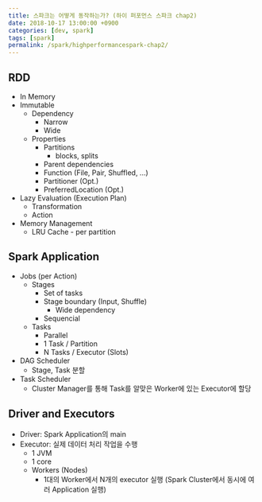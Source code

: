 ```yaml
---
title: 스파크는 어떻게 동작하는가? (하이 퍼포먼스 스파크 chap2)
date: 2018-10-17 13:00:00 +0900
categories: [dev, spark]
tags: [spark]
permalink: /spark/highperformancespark-chap2/
---
```


## RDD
- In Memory
- Immutable
  - Dependency
    - Narrow
    - Wide
  - Properties
    - Partitions
      - blocks, splits
    - Parent dependencies
    - Function (File, Pair, Shuffled, ...)
    - Partitioner (Opt.)
    - PreferredLocation (Opt.)
- Lazy Evaluation (Execution Plan)
  - Transformation
  - Action
- Memory Management
  - LRU Cache - per partition

## Spark Application
- Jobs (per Action)
  - Stages
    - Set of tasks
    - Stage boundary (Input, Shuffle)
      - Wide dependency
    - Sequencial
  - Tasks
    - Parallel
    - 1 Task / Partition
    - N Tasks / Executor (Slots)
- DAG Scheduler
  - Stage, Task 분할
- Task Scheduler
  - Cluster Manager를 통해 Task를 알맞은 Worker에 있는 Executor에 할당

## Driver and Executors
- Driver: Spark Application의 main
- Executor: 실제 데이터 처리 작업을 수행
  - 1 JVM
  - 1 core
  - Workers (Nodes)
    - 1대의 Worker에서 N개의 executor 실행 (Spark Cluster에서 동시에 여러 Application 실행)

